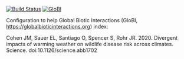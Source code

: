 [![Build Status](https://travis-ci.com/globalbioticinteractions/tmh-across-systems.svg)](https://travis-ci.com/globalbioticinteractions/tmh-across-systems) [![GloBI](http://api.globalbioticinteractions.org/interaction.svg?accordingTo=globi:globalbioticinteractions/tmh-across-systems)](http://globalbioticinteractions.org/?accordingTo=globi:globalbioticinteractions/tmh-across-systems)

Configuration to help Global Biotic Interactions (GloBI, https://globalbioticinteractions.org) index: 

Cohen JM, Sauer EL, Santiago O, Spencer S, Rohr JR. 2020. Divergent impacts of warming weather on wildlife disease risk across climates. Science. doi:10.1126/science.abb1702
